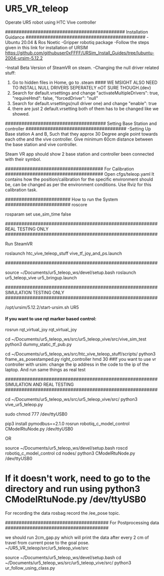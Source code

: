 # UR5_VR_teleop
Operate UR5 robot using HTC Vive controller


############################################
Installation Guidance
############################################
-Ubuntu 20.04 & Ros Noetic 
-Gripper robotiq package
-Follow the steps given in this link for installation of URSIM
    https://github.com/githubuser0xFFFF/URSim_Install_Guides/tree/lubuntu-2004-ursim-5.12.2

-Install Beta Version of SteamVR on steam.
-Changing the null driver related stuff:
1) Go to hidden files in Home, go to .steam    #### WE MSIGHT ALSO NEED TO INSTALL NULL DRIVERS SEPERATELY nOT SURE THOUGH.{dev}
2) Search for default.vrsettings and change "activateMultipleDrivers": true, "requireHmd": false, "forcedDriver": "null"
3) Search for default.vrsettings(null driver one) and change "enable": true
4) there are just 2 default.vrsetting both of them has to be changed like we showed. 

#####################################
Setting Base Station and controller
#####################################
-Setting Up Base station A and B, Such that they approx 30 Degree angle point towards each othe and the vive controller. Give minimum 60cm distance between the base station and vive controller.

Steam VR app should show 2 base station and controller been connected with their symbol.


####################################
For Calibration
####################################
Open cfgs/teleop.yaml
It contains how the position/calibration for the specific environment should be, can be changed as per the environment conditions. Use Rviz for this calibration task.



########################
How to run the System
########################
roscore

rosparam set use_sim_time false

########################################################
 REAL TESTING ONLY
########################################################

Run SteamVR

roslaunch htc_vive_teleop_stuff vive_tf_joy_and_ps.launch

########################################################


source ~/Documents/ur5_teleop_ws/devel/setup.bash
roslaunch ur5_teleop_vive ur5_bringup.launch 




########################################################
 SIMULATION TESTING ONLY
########################################################

/opt/ursim/5.12.2/start-ursim.sh UR5
#### If you want to use rqt marker based control:
rosrun rqt_virtual_joy rqt_virtual_joy

cd ~/Documents/ur5_teleop_ws/src/ur5_teleop_vive/src/vive_sim_test
python3 dummy_static_tf_pub.py

cd ~/Documents/ur5_teleop_ws/src/htc_vive_teleop_stuff/scripts/
python3 frame_as_posestamped.py right_controller hmd 30
##If you want to use vr controller with ursim:
change the ip address in the code to the ip of the laptop.
And run same things as real test

 
########################################################
 SIMULATION AND REAL TESTING
########################################################


cd ~/Documents/ur5_teleop_ws/src/ur5_teleop_vive/src/
python3 vive_ur5_teleop.py

sudo chmod 777 /dev/ttyUSB0


pip3 install pymodbus==2.1.0
rosrun robotiq_c_model_control CModelRtuNode.py /dev/ttyUSB0

OR

source ~/Documents/ur5_teleop_ws/devel/setup.bash
roscd robotiq_c_model_control
cd nodes/
python3 CModelRtuNode.py /dev/ttyUSB0
# If it doesn't work, need to go to the directory and run using python3 CModelRtuNode.py /dev/ttyUSB0

For recording the data rosbag record the /ee_pose topic.



######################################
For Postprocessing data 
######################################

we should run 2cm_gap.py 
which will print the data after every 2 cm of travel from current pose to the goal pose. 
~/UR5_VR_teleop/src/ur5_teleop_vive/src



source ~/Documents/ur5_teleop_ws/devel/setup.bash
cd ~/Documents/ur5_teleop_ws/src/ur5_teleop_vive/src/
python3 ur_follow_using_class.py
